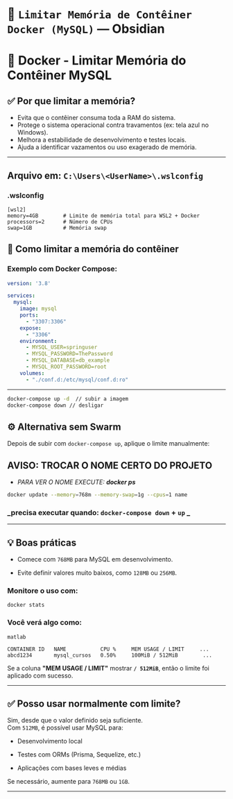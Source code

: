 # 📄 `Limitar Memória de Contêiner Docker (MySQL)` — Obsidian

# 🐳 Docker - Limitar Memória do Contêiner MySQL

## ✅ Por que limitar a memória?
- Evita que o contêiner consuma toda a RAM do sistema.
- Protege o sistema operacional contra travamentos (ex: tela azul no Windows).
- Melhora a estabilidade de desenvolvimento e testes locais.
- Ajuda a identificar vazamentos ou uso exagerado de memória.

---
## Arquivo em: `C:\Users\<UserName>\.wslconfig`
### .wslconfig
```
[wsl2]
memory=4GB        # Limite de memória total para WSL2 + Docker
processors=2      # Número de CPUs
swap=1GB          # Memória swap
```

## 🧠 Como limitar a memória do contêiner

### Exemplo com Docker Compose:
```yaml
version: '3.8'

services:
  mysql:
    image: mysql
    ports:
      - "3307:3306"
    expose:
      - "3306"
    environment:
      - MYSQL_USER=springuser
      - MYSQL_PASSWORD=ThePassword
      - MYSQL_DATABASE=db_example
      - MYSQL_ROOT_PASSWORD=root
    volumes:
      - "./conf.d:/etc/mysql/conf.d:ro"
````

---
```bash
docker-compose up -d  // subir a imagem
docker-compose down // desligar
```

## ⚙️ Alternativa sem Swarm

Depois de subir com `docker-compose up`, aplique o limite manualmente:
## **AVISO: TROCAR O NOME CERTO DO PROJETO**
 - _PARA VER O NOME EXECUTE: **docker ps**_

```bash
docker update --memory=768m --memory-swap=1g --cpus=1 name
```

### _precisa executar quando: `docker-compose down` + `up` _
---

## 💡 Boas práticas

- Comece com `768MB` para MySQL em desenvolvimento.
    
- Evite definir valores muito baixos, como `128MB` ou `256MB`.
    
### Monitore o uso com:    
```
docker stats
```
### Você verá algo como:
```
matlab

CONTAINER ID   NAME           CPU %     MEM USAGE / LIMIT     ...
abcd1234       mysql_cursos   0.50%     100MiB / 512MiB        ...
```
Se a coluna **"MEM USAGE / LIMIT"** mostrar **`/ 512MiB`**, então o limite foi aplicado com sucesso. 

---
## ✅ Posso usar normalmente com limite?

Sim, desde que o valor definido seja suficiente.  
Com `512MB`, é possível usar MySQL para:

- Desenvolvimento local
    
- Testes com ORMs (Prisma, Sequelize, etc.)
    
- Aplicações com bases leves e médias
    

Se necessário, aumente para `768MB` ou `1GB`.

---